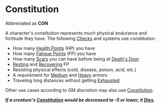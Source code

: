 # Constitution

Abbreviated as **CON**

A character's constitution represents much physical endurance and fortitude they have. The following [Checks](../../Game%20Procedures/Core%20Procedures/Check.md) and systems use constitution.

- How many [Health Points](../Derived%20Statistics/Health%20Points.md) (HP) you have
- How many [Fatigue Points](../Derived%20Statistics/Fatigue%20Points.md) (FP) you have
- How many [Scars](../Derived%20Statistics/Scars.md) you can have before being at [Death's Door](../../Game%20Procedures/Conditions/Death's%20Door.md)
- [Resting](../../Game%20Procedures/Exploration/Resting.md) and [Recovering](../../Game%20Procedures/Exploration/Delving.md#Recover) FP
- Resisting physical effects (cold, disease, poison, acid, etc.)
- A requirement for [Medium](../../Items%20and%20Gear/Armor/Armor%20Properties/Medium%20Armor%20Property.md) and [Heavy](../../Items%20and%20Gear/Armor/Armor%20Properties/Heavy%20Armor%20Property.md) armors
- Traveling long distances without getting [Exhausted](../../Game%20Procedures/Conditions/Exhausted.md)

Other use cases according to GM discretion may also use [Constitution](Constitution.md).

***If a creature's [Constitution](Constitution.md) would be decreased to -5 or lower, it [Dies](../../Game%20Procedures/Conditions/Dying.md#Dead).***
